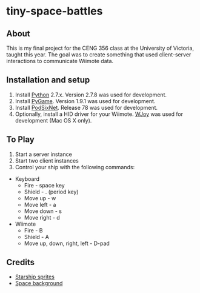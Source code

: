 tiny-space-battles
=========================

## About
This is my final project for the CENG 356 class at the University of Victoria, taught this year. The goal was to create something that used client-server interactions to communicate Wiimote data. 

## Installation and setup
1. Install [Python](https://www.python.org/downloads/) 2.7.x. Version 2.7.8 was used for development.
2. Install [PyGame](http://www.pygame.org/download.shtml). Version 1.9.1 was used for development.
3. Install [PodSixNet](http://mccormick.cx/projects/PodSixNet/). Release 78 was used for development. 
4. Optionally, install a HID driver for your Wiimote. [WJoy](https://code.google.com/p/wjoy/) was used for development (Mac OS X only).

## To Play
1. Start a server instance
2. Start two client instances
3. Control your ship with the following commands:
  * Keyboard
    * Fire - space key
    * Shield - . (period key)
    * Move up - w
    * Move left - a 
    * Move down - s
    * Move right - d
  * Wiimote
    * Fire - B
    * Shield - A
    * Move up, down, right, left - D-pad

## Credits
* [Starship sprites](http://millionthvector.blogspot.ca/p/free-sprites.html)
* [Space background](http://opengameart.org/content/space)
